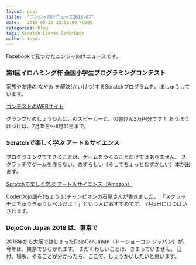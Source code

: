 ```yaml
---
layout: post
title:  "ニンジャ向けニュース2018-07"
date:   2018-05-26 12:00:00 +0900
categories: Blog
tags: Scratch Events CoderDojo
author: tokoi
---
```


Facebookで見つけたニンジャ向けニュースです。

### 第1回イロハミング杯 全国小学生プログラミングコンテスト

家族や友達の なやみ を解決(かいけつ)するScratchプログラムを、ぼしゅうしています。

[コンテストのWEBサイト](https://www.irohamming.jp/lp/1806_contest/)

グランプリのしょうひんは、AIスピーカーと、図書けん3万円分です！
おうぼうけつけは、7月15日～8月31日まで。

### Scratchで楽しく学ぶ アート＆サイエンス

プログラミングでできることは、ゲームをつくることだけではありません。
スクラッチでゲームを作らない、めずらしい（そしてちょっとむずかしい）本が出ます。

[Scratchで楽しく学ぶ アート＆サイエンス（Amazon）](https://www.amazon.co.jp/dp/4822292339)

CoderDojo調布(ちょうふ)チャンピオンの石原さんが書きました。
「スクラッチはちゅうきゅうレベルだよ！」という人におすすめです。
7月5日にはつばいされます。

### DojoCon Japan 2018 は、東京で

2016年から大阪ではじまったDojoConJapan（ドージョーコン ジャパン）が、今年は、東京でひらかれます。
まだくわしいことは、きまっていません。
日付、場所、やることが分かったら、ここで、しょうかいしたいと思います。